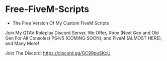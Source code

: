 # Free-FiveM-Scripts
- The Free Version Of My Custom FiveM Scripts

Join My GTAV Roleplay Discord Server, We Offer, Xbox (Next Gen and Old Gen For All Consoles) PS4/5 (COMING SOON), and FiveM (ALMOST HERE), and Many More!

Join The Discord: https://discord.gg/GC99puSKcU

